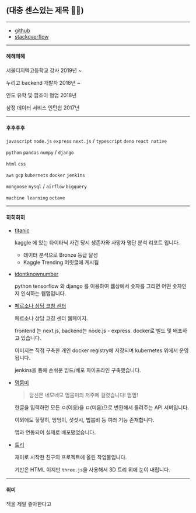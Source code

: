 ## (대충 센스있는 제목 🐱‍👤)

---

- [github](https://github.com/hotsoycandy)
- [stackoverflow](https://stackoverflow.com/users/8414569/jun)

---

#### 헤헤헤헤

서울디지텍고등학교 강사 2019년 ~

누리고 backend 개발자 2018년 ~

인도 유학 및 팝조이 협업 2018년

삼정 데이터 서비스 인턴쉽 2017년

---

#### 후후후후

`javascript` `node.js` `express` `next.js` / `typescript` `deno` `react native`

`python` `pandas` `numpy` /  `django`

`html` `css`

`aws` `gcp` `kubernets` `docker` `jenkins`

`mongoose` `mysql` / `airflow` `bigquery`

`machine learning` `octave`

---

#### 히히히히

- [titanic](https://www.kaggle.com/magicard/titanic-survivors-data-analyze)

  kaggle 에 있는 타이타닉 사건 당시 생존자와 사망자 명단 분석 리포트 입니다.
    - 데이터 분석으로 Bronze 등급 달성
    - Kaggle Trending 머릿글에 게시됨

- [idontknownumber](https://github.com/hotsoycandy/idontknownumber)

  python tensorflow 와 django 를 이용하여 웹상에서 숫자를 그리면 어떤 숫자인지 인식하는 웹앱입니다.

- [페르소나 상담 코칭 센터](https://personas.co.kr/)

  페르소나 상담 코칭 센터 웹페이지.

  frontend 는 next.js, backend는 node.js - express. docker로 빌드 및 배포하고 있습니다.

  이미지는 직접 구축한 개인 docker registry에 저장되며 kubernetes 위에서 운영됩니다.

  jenkins을 통해 손쉬운 빋드/배포 파이프라인 구축했습니다.

- [멈뭄미](https://github.com/hotsoycandy/mum-moom-mi)

  > 담신믄 네모네모 멈뭄미믜 저주메 걸렸습니다! 멈멈!

  한글을 입력하면 모든 ㅇ(이응)을 ㅁ(미음)으로 변환해서 돌려주는 API 서버입니다.

  이외에도 헣헣히, 엉엉이, 섯섯시, 법붑비 등 여러 기능 존재합니다.

  앱과 연동되어 실제로 배포됐었습니다.

- [트리](https://github.com/Resten1497/christmas_tree/blob/master/html/3d-tree.html)

  재미로 시작한 친구의 프로젝트에 올린 작업물입니다.

  기반은 HTML 이지만 `three.js`을 사용해서 3D 트리 위에 눈이 내립니다.

---

#### 취미

책을 제일 좋아한다고
